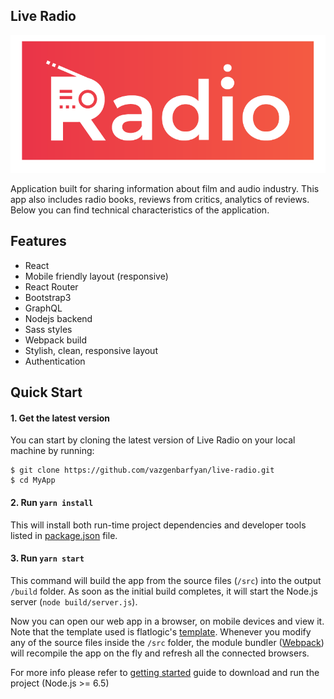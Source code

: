 ## Live Radio

![Logo](./src/components/Sidebar/radio.png)

Application built for sharing information about film and audio industry. This app also includes radio books, reviews from critics, analytics of reviews. Below you can find technical characteristics of the application.

## Features

* React
* Mobile friendly layout (responsive)
* React Router
* Bootstrap3
* GraphQL
* Nodejs backend
* Sass styles
* Webpack build
* Stylish, clean, responsive layout
* Authentication

## Quick Start

#### 1. Get the latest version

You can start by cloning the latest version of Live Radio on your
local machine by running:

```
$ git clone https://github.com/vazgenbarfyan/live-radio.git
$ cd MyApp
```

#### 2. Run `yarn install`

This will install both run-time project dependencies and developer tools listed
in [package.json](../package.json) file.

#### 3. Run `yarn start`

This command will build the app from the source files (`/src`) into the output
`/build` folder. As soon as the initial build completes, it will start the
Node.js server (`node build/server.js`).

Now you can open our web app in a browser, on mobile devices and view it. Note that the template used is flatlogic's [template](https://github.com/flatlogic/react-dashboard). Whenever you modify any of the source files inside the `/src` folder,
the module bundler ([Webpack](http://webpack.github.io/)) will recompile the
app on the fly and refresh all the connected browsers.

For more info please refer to [getting started](./docs/getting-started.md) guide to download and run the project (Node.js >= 6.5)
